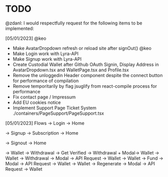 TODO
====

@zdanl: I would respectfully request for the following items to be implemented:


[05/01/2023] @keo
- Make AvatarDropdown refresh or reload site after signOut() @keo
- Make Login work with Lyra-API
- Make Signup work with Lyra-API
- Create Custodial Wallet after Github OAuth Signin, Display Address
  in AvatarDropdown.tsx and WalletPage.tsx and Profile.tsx
- Remove the unloggedin Header component despite the connect button
  for performance of compilation
- Remove temporitarily by flag jsuglify from react-compile process
  for performance
- Fix contact page / Impressum
- Add EU cookies notice
- Implement Support Page Ticket System ./containers/PageSupport/PageSupport.tsx

[05/01/2023] Flows
-> Login -> Home

-> Signup -> Subscription -> Home

-> Signout -> Home

-> Wallet -> Withdrawal -> Get Verified -> Withdrawal + Modal-> Wallet
-> Wallet -> Withdrawal -> Modal -> API Request -> Wallet
-> Wallet -> Fund -> Modal -> API Request -> Wallet
-> Wallet -> Regenerate -> Modal -> API Request -> Wallet
